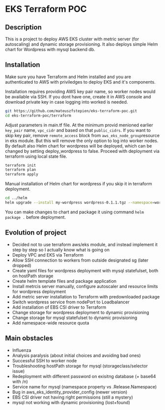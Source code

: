 # EKS Terraform POC

## Description

This is a project to deploy AWS EKS cluster with metric server (for autoscaling) and dynamic storage provisioning.
It also deploys simple Helm chart for Wordpress with mysql backend db.

## Installation

Make sure you have Terraform and Helm installed and you are authenticated to AWS with priviledges to deploy EKS and it's components.

Installation requires providing AWS key pair name, so worker nodes would be available via SSH. If you dont have one, create it in AWS console and download private key in case logging into worked is needed.

```bash
git https://github.com/mateuszfstepien/eks-terraform-poc.git
cd eks-terraform-poc/terraform
```

Adjust parameters in main.tf file. At the minimum provid menioned earlier `key_pair` name, `vpc_cidr` and based on that `public_cidrs`. If you want to skip key pair, remove `remote_access` block from `aws_eks_node_group`resource in eks module. But this will remove the only option to log into worker nodes.
By default also Helm chart for wordpress will be deployed, which can be changed by setting deploy_wordpress to false.
Proceed with deployment via terraform using local state file.

```bash
terraform init
terraform plan
terraform apply
```

Manual installation of Helm chart for wordpress if you skip it in terraform deployment.

```bash
cd ../helm
helm upgrade --install my-wordpress wordpress-0.1.1.tgz --namespace=wordpress --create-namespace
```

You can make changes to chart and package it using command `helm package .` before deployment.

## Evolution of project

- Decided not to use terraform aws/eks module, and instead implement it step by step so I actually know what is going on
- Deploy VPC and EKS via Terraform
- Allow SSH connection to workers from outside designated sg (later dropped)
- Create yaml files for wordpress deployment with mysql statefulset, both on hostPath storage
- Create helm template files and package application
- Install metrcis server manually, configure autoscaler and resource limits for wordpress deployment
- Add metric server installation to Terraform with predownloaded package
- Switch wordpress service from nodePort to Loadbalancer
- Add installation of EBS CSI driver to Terraform
- Change storage for wordpress deployment to dynamic provisioning
- Change storage for mysql statefulset to dynamic provisioning
- Add namespace-wide resource quota

## Main obstacles

- Influenza
- Analysis paralysis (about initial choices and avoiding bad ones)
- Successful SSH to worker node
- Troubleshooting hostPath storage for mysql (storageclass/selector issue)
- Redeployment with different password on exisitng database (+ base64 with /n)
- Service name for mysql (namespace property vs .Release.Namespace)
- Bug in aws_eks_identity_provider_config (newer version)
- EBS CSI driver not having right permissions (still a mystery)
- mysql not working with dynamic provisioning (lost+found)
